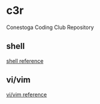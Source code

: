 # c3r 
Conestoga Coding Club Repository

## shell
[shell reference](https://github.com/jaeyp/c3r/tree/master/shell)

## vi/vim
[vi/vim reference](https://github.com/jaeyp/c3/tree/master/vi)

